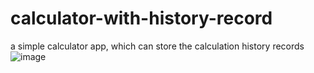 # calculator-with-history-record
a simple calculator app, which can store the calculation history records
![image](https://github.com/YangGao1991/calculator-with-history-record/blob/master/Calculator/Calculator/calculator.png)
